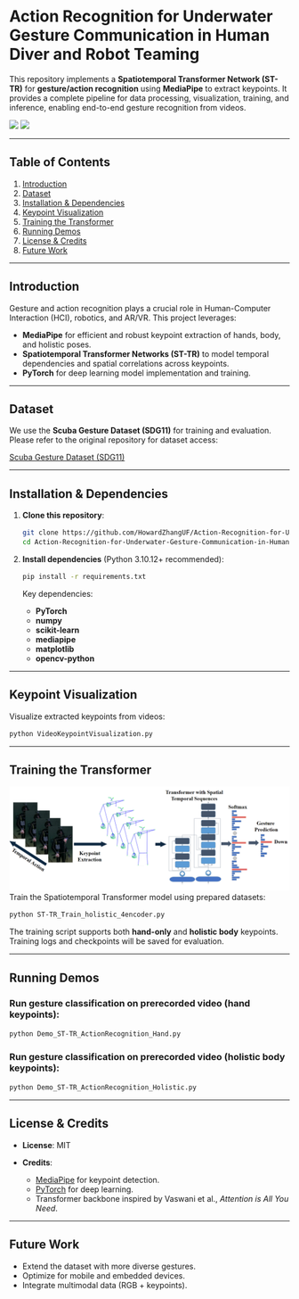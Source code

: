 # Action Recognition for Underwater Gesture Communication in Human Diver and Robot Teaming

This repository implements a **Spatiotemporal Transformer Network (ST-TR)** for **gesture/action recognition** using **MediaPipe** to extract keypoints. It provides a complete pipeline for data processing, visualization, training, and inference, enabling end-to-end gesture recognition from videos.

![](https://github.com/HowardZhangUF/Spatial-Temporal-Transformer-Network-Mediapipe/blob/main/demo.gif)
![](https://github.com/HowardZhangUF/Spatial-Temporal-Transformer-Network-Mediapipe/blob/main/videoDemo.gif)

---

## Table of Contents

1. [Introduction](#introduction)
2. [Dataset](#dataset)
3. [Installation & Dependencies](#installation--dependencies)
4. [Keypoint Visualization](#keypoint-visualization)
5. [Training the Transformer](#training-the-transformer)
6. [Running Demos](#running-demos)
7. [License & Credits](#license--credits)
8. [Future Work](#future-work)


---

## Introduction

Gesture and action recognition plays a crucial role in Human-Computer Interaction (HCI), robotics, and AR/VR. This project leverages:

* **MediaPipe** for efficient and robust keypoint extraction of hands, body, and holistic poses.
* **Spatiotemporal Transformer Networks (ST-TR)** to model temporal dependencies and spatial correlations across keypoints.
* **PyTorch** for deep learning model implementation and training.



---

## Dataset

We use the **Scuba Gesture Dataset (SDG11)** for training and evaluation. Please refer to the original repository for dataset access:

[Scuba Gesture Dataset (SDG11)](https://github.com/abubake/Scuba-Gesture-Dataset.git)

---

## Installation & Dependencies

1. **Clone this repository**:

   ```bash
   git clone https://github.com/HowardZhangUF/Action-Recognition-for-Underwater-Gesture-Communication-in-Human-Diver-and-Robot-Teaming.git
   cd Action-Recognition-for-Underwater-Gesture-Communication-in-Human-Diver-and-Robot-Teaming
   ```

2. **Install dependencies** (Python 3.10.12+ recommended):

   ```bash
   pip install -r requirements.txt
   ```

   Key dependencies:

   * **PyTorch**
   * **numpy**
   * **scikit-learn**
   * **mediapipe**
   * **matplotlib**
   * **opencv-python**

---

## Keypoint Visualization

Visualize extracted keypoints from videos:

```bash
python VideoKeypointVisualization.py
```

---

## Training the Transformer
![Alt text](/media/perception_method.png)
Train the Spatiotemporal Transformer model using prepared datasets:

```bash
python ST-TR_Train_holistic_4encoder.py
```

The training script supports both **hand-only** and **holistic body** keypoints. Training logs and checkpoints will be saved for evaluation.

---

## Running Demos

### Run gesture classification on prerecorded video (hand keypoints):

```bash
python Demo_ST-TR_ActionRecognition_Hand.py
```

### Run gesture classification on prerecorded video (holistic body keypoints):

```bash
python Demo_ST-TR_ActionRecognition_Holistic.py
```




---

## License & Credits

* **License**: MIT
* **Credits**:

  * [MediaPipe](https://github.com/google/mediapipe) for keypoint detection.
  * [PyTorch](https://pytorch.org/) for deep learning.
  * Transformer backbone inspired by Vaswani et al., *Attention is All You Need*.

---

## Future Work

* Extend the dataset with more diverse gestures.
* Optimize for mobile and embedded devices.
* Integrate multimodal data (RGB + keypoints).
